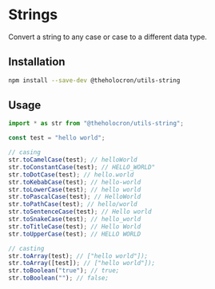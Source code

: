 # Strings

Convert a string to any case or case to a different data type.

## Installation

```bash
npm install --save-dev @theholocron/utils-string
```

## Usage

```typescript
import * as str from "@theholocron/utils-string";

const test = "hello world";

// casing
str.toCamelCase(test); // helloWorld
str.toConstantCase(test); // HELLO_WORLD"
str.toDotCase(test); // hello.world
str.toKebabCase(test); // hello-world
str.toLowerCase(test); // hello world
str.toPascalCase(test); // HelloWorld
str.toPathCase(test); // hello/world
str.toSentenceCase(test); // Hello world
str.toSnakeCase(test); // hello_world
str.toTitleCase(test); // Hello World
str.toUpperCase(test); // HELLO WORLD

// casting
str.toArray(test); // ["hello world"]);
str.toArray([test]); // ["hello world"]);
str.toBoolean("true"); // true;
str.toBoolean(""); // false;
```
